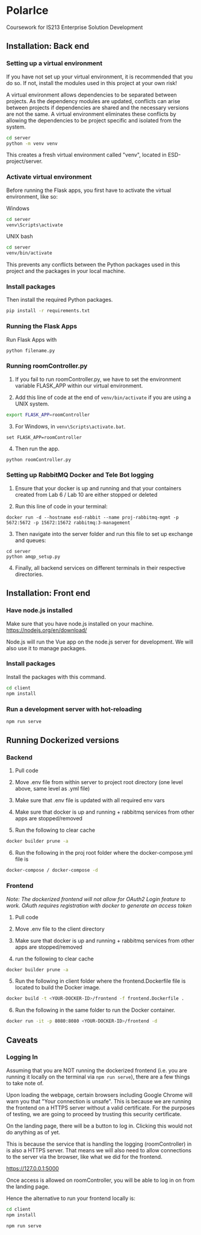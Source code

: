 # PolarIce
Coursework for IS213 Enterprise Solution Development
## Installation: Back end
### Setting up a virtual environment
If you have not set up your virtual environment, it is recommended that you do so. If not, install the modules used in this project at your own risk!

A virtual environment allows dependencies to be separated between projects. As the dependency modules are updated, conflicts can arise between projects if dependencies are shared and the necessary versions are not the same. A virtual environment eliminates these conflicts by allowing the dependencies to be project specific and isolated from the system.
```bash
cd server
python -m venv venv
```
This creates a fresh virtual environment called "venv", located in ESD-project/server.

### Activate virtual environment
Before running the Flask apps, you first have to activate the virtual environment, like so:

Windows
```bash
cd server
venv\Scripts\activate
```

UNIX bash
```bash
cd server
venv/bin/activate
```
This prevents any conflicts between the Python packages used in this project and the packages in your local machine.

### Install packages
Then install the required Python packages.
```bash
pip install -r requirements.txt
```

### Running the Flask Apps
Run Flask Apps with
```bash
python filename.py
```

### Running roomController.py
1. If you fail to run roomController.py, we have to set the environment variable FLASK_APP within our virtual environment.

2. Add this line of code at the end of <code>venv/bin/activate</code> if you are using a UNIX system. 
```bash
export FLASK_APP=roomController
```

3. For Windows, in <code>venv\Scripts\activate.bat</code>.
```batch
set FLASK_APP=roomController
```

4. Then run the app.
```bash
python roomController.py
```

### Setting up RabbitMQ Docker and Tele Bot logging
1. Ensure that your docker is up and running and that your containers created from Lab 6 / Lab 10 are either stopped or deleted

2. Run this line of code in your terminal:
```
docker run -d --hostname esd-rabbit --name proj-rabbitmq-mgmt -p 5672:5672 -p 15672:15672 rabbitmq:3-management
```

3. Then navigate into the server folder and run this file to set up exchange and queues:
```
cd server
python amqp_setup.py
```

4. Finally, all backend services on different terminals in their respective directories.

## Installation: Front end
### Have node.js installed
Make sure that you have node.js installed on your machine.
https://nodejs.org/en/download/

Node.js will run the Vue app on the node.js server for development. We will also use it to manage packages.
### Install packages
Install the packages with this command.
```bash
cd client
npm install
```

### Run a development server with hot-reloading
```bash
npm run serve
```

## Running Dockerized versions
### Backend 
1. Pull code 

2. Move .env file from within server to project root directory (one level above, same level as .yml file)

3. Make sure that .env file is updated with all required env vars 

4. Make sure that docker is up and running + rabbitmq services from other apps are stopped/removed

5. Run the following to clear cache
```bash 
docker builder prune -a
```

6. Run the following in the proj root folder where the docker-compose.yml file is
```bash
docker-compose / docker-compose -d 
```



### Frontend
_Note: The dockerized frontend will not allow for OAuth2 Login feature to work. OAuth requires registration with docker to generate an access token_

1. Pull code

2. Move .env file to the client directory

3. Make sure that docker is up and running + rabbitmq services from other apps are stopped/removed

4. run the following to clear cache
```bash 
docker builder prune -a
```

5. Run the following in client folder where the frontend.Dockerfile file is located to build the Docker image.
```bash
docker build -t <YOUR-DOCKER-ID>/frontend -f frontend.Dockerfile .
```

6. Run the following in the same folder to run the Docker container. 
```bash
docker run -it -p 8080:8080 <YOUR-DOCKER-ID>/frontend -d
```

## Caveats
### Logging In
Assuming that you are NOT running the dockerized frontend (i.e. you are running it locally on the terminal via <code>npm run serve</code>), there are a few things to take note of.

Upon loading the webpage, certain browsers including Google Chrome will warn you that "Your connection is unsafe". This is because we are running the frontend on a HTTPS server without a valid certificate. For the purposes of testing, we are going to proceed by trusting this security certificate.

On the landing page, there will be a button to log in. Clicking this would not do anything as of yet.

This is because the service that is handling the logging (roomController) in is also a HTTPS server. That means we will also need to allow connections to the server via the browser, like what we did for the frontend.

<a href='https://127.0.0.1:5000/'>https://127.0.0.1:5000</a>

Once access is allowed on roomController, you will be able to log in on from the landing page.

Hence the alternative to run your frontend locally is:

```bash
cd client
npm install
```


```bash
npm run serve
```
